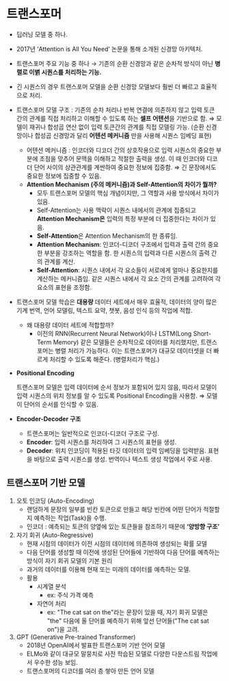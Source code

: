 # 트랜스포머

- 딥러닝 모델 중 하나.
- 2017년 ‘Attention is All You Need’ 논문을 통해 소개된 신경망 아키텍처.
- 트랜스포머 주요 기능 중 하나 → 기존의 순환 신경망과 같은 순차적 방식이 아닌 **병렬로 이볅 시퀀스를 처리하는 기능.**
- 긴 시퀀스의 경우 트랜스포머 모델을 순환 신경망 모델보다 훨씬 더 빠르고 효율적으로 처리.
- 트랜스포머 모델 구조 : 기존의 순차 처리나 반복 연결에 의존하지 않고 입력 토큰 간의 관계를 직접 처리하고 이해할 수 있도록 하는 **셀프 어텐션**을 기반으로 함. ⇒ 모델이 재귀나 합성곱 연산 없이 입력 토큰간의 관계를 직접 모델링 가능. (순환 신경망이나 합성곱 신경망과 달리 **어텐션 메커니즘** 만을 사용해 시퀀스 임베딩 표현)
    - 어텐션 메커니즘 : 인코더와 디코더 간의 상호작용으로 입력 시퀀스의 중요한 부분에 초점을 맞추어 문맥을 이해하고 적절한 출력을 생성. 이 때 인코더와 디코더 단어 사이의 상관관계를 계싼하여 중요한 정보에 집중함. ⇒ 긴 문장에서도 중요한 정보에 집중할 수 있음.
    - **Attention Mechanism (주의 메커니즘)과 Self-Attention의 차이가 뭘까?**
        - 모두 트랜스포머 모델의 핵심 개념이지만, 그 역할과 사용 방식에서 차이가 있음.
        - Self-Attention는  사용 맥락이 시퀀스 내에서의 관계에 집중되고 **Attention Mechanism은**  입력의 특정 부분에 더 집중한다는 차이가 있음.
        - **Self-Attention**은 Attention Mechanism의 한 종류임.
        - **Attention Mechanism**: 인코더-디코더 구조에서 입력과 출력 간의 중요한 부분을 강조하는 역할을 함. 한 시퀀스의 입력과 다른 시퀀스의 출력 간의 관계를 계산.
        - **Self-Attention**: 시퀀스 내에서 각 요소들이 서로에게 얼마나 중요한지를 계산하는 메커니즘임. 같은 시퀀스 내에서 각 요소 간의 관계를 고려하여 각 요소의 표현을 조정함.
- 트랜스포머 모델 학습은 **대용량** 데이터 세트에서 매우 효율적, 데이터의 양이 많은 기계 번역, 언어 모델링, 텍스트 요약, 챗봇, 음성 인식  등의 작업에 적합.
    - 왜 대용량 데이터 세트에 적합할까?
        - 이전의 RNN(Recurrent Neural Network)이나 LSTM(Long Short-Term Memory) 같은 모델들은 순차적으로 데이터를 처리했지만, 트랜스포머는 병렬 처리가 가능하다. 이는 트랜스포머가 대규모 데이터셋을 더 빠르게 처리할 수 있도록 해준다. (병렬처리가 핵심.)
- **Positional Encoding**
    
    트랜스포머 모델은 입력 데이터에 순서 정보가 포함되어 있지 않음, 따라서 모델이 입력 시퀀스의 위치 정보를 알 수 있도록 Positional Encoding을 사용함. ⇒ 모델이 단어의 순서를 인식할 수 있음.
    
- **Encoder-Decoder 구조**
    - 트랜스포머는 일반적으로 인코더-디코더 구조로 구성.
    - **Encoder**: 입력 시퀀스를 처리하여 그 시퀀스의 표현을 생성.
    - **Decoder**: 위치 인코딩이 적용된 타깃 데이터의 입력 임베딩을 입력받음. 표현을 바탕으로 출력 시퀀스를 생성. 번역이나 텍스트 생성 작업에서 주로 사용.

## 트랜스포머 기반 모델

1. 오토 인코딩 (Auto-Encoding)
    - 랜덤하게 문장의 일부를 빈칸 토큰으로 만들고 해당 빈칸에 어떤 단어가 적절할지 예측하는 작업(Task)을 수행.
    - 인코더 : 예측되는 토큰의 양옆에 있는 토큰들을 참조하기 때문에 **‘양방향 구조’**
2. 자기 회귀 (Auto-Regressive)
    - 현재 시점의 데이터가 이전 시점의 데이터에 의존하여 생성되는 확률 모델
    - 다음 단어를 생성할 때 이전에 생성된 단어들에 기반하여 다음 단어를 예측하는 방식이 자기 회귀 모델의 기본 원리
    - 과거의 데이터를 이용해 현재 또는 미래의 데이터를 예측하는 모델.
    - 활용
        - 시계열 분석
            - ex: 주식 가격 예측
        - 자연어 처리
            - ex:  "The cat sat on the"라는 문장이 있을 때, 자기 회귀 모델은 "the" 다음에 올 단어를 예측하기 위해 앞선 단어들("The cat sat on")을 고려.
3. GPT (Generative Pre-trained Transformer)
    - 2018년 OpenAI에서 발표한 트랜스포머 기반 언어 모델
    - ELMo와 같이 대규모 말뭉치로 사전 학습된 모델로 다양한 다운스트림 작업에서 우수한 성능 보임.
    - 트랜스포머의 디코더를 여러 층 쌓아 만든 언어 모델
